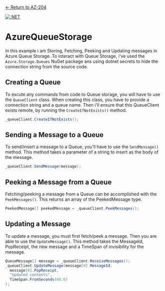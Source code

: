 [← Return to AZ-204](https://github.com/joerivanarkel/joerivanarkel/blob/main/AZ204.md)<br> 

[![.NET](https://github.com/joerivanarkel/AzureQueueStorage/actions/workflows/dotnet.yml/badge.svg)](https://github.com/joerivanarkel/AzureQueueStorage/actions/workflows/dotnet.yml)

# AzureQueueStorage
In this example i am Storing, Fetching, Peeking and Updating messages in Azure Queue Storage. To interact with Queue Storage, i've used the `Azure.Storage.Queues` NuGet package ans using dotnet secrets to hide the connection string from the source code.

## Creating a Queue
To excute any commands from code to Queue storage, you will have to use the `QueueClient` class. When creating this class, you have to provide a connection string and a queue name. Then i'll ensure that this QueueClient exists remote, by running the `CreateIfNotExists()` method.

```csharp
_queueClient.CreateIfNotExists();
```

## Sending a Message to a Queue
To send/insert a message to a Queue, you'll have to use the `SendMessage()` method. This method takes a parameter of a string to insert as the body of the message.

```csharp
_queueClient.SendMessage(message);
```

## Peeking a Message from a Queue
Fetching/peeking a message from a Queue can be accomplished with the `PeekMessages()`. This returns an array of the PeekedMessage type.

```csharp
PeekedMessage[] peekedMessage = _queueClient.PeekMessages();
```

## Updating a Message
To update a message, you must first fetch/peek a message. Then you are able to use the `UpdateMessage()`. This method takes the MessageId, PopReceipt, the new message and a TimeSpan of invisibility for the message.

```csharp
QueueMessage[] message = _queueClient.ReceiveMessages();
_queueClient.UpdateMessage(message[0].MessageId,
  message[0].PopReceipt,
  "Updated contents",
  TimeSpan.FromSeconds(60.0)
);
```
